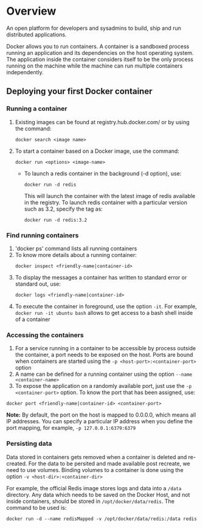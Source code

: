 # Overview

An open platform for developers and sysadmins to build, ship and run distributed applications.

Docker allows you to run containers. A container is a sandboxed process running an application and its dependencies on the host operating system. The application inside the container considers itself to be the only process running on the machine while the machine can run multiple containers independently.

## Deploying your first Docker container

### Running a container

1. Existing images can be found at registry.hub.docker.com/ or by using the command: 
   ```
   docker search <image name>
   ```
2. To start a container based on a Docker image, use the command: 
    ```
    docker run <options> <image-name>
    ```
    - To launch a redis container in the background (-d option), use: 
      ```
      docker run -d redis
      ```
      This will launch the container with the latest image of redis available in the registry. To launch redis container with a particular version such as 3.2, specify the tag as:
      ```
      docker run -d redis:3.2
      ```

### Find running containers

1. 'docker ps' command lists all running containers
2. To know more details about a running container: 
   ```
   docker inspect <friendly-name|container-id>
   ```
3. To display the messages a container has written to standard error or standard out, use: 
   ```
   docker logs <friendly-name|container-id>
   ```
4. To execute the container in foreground, use the option ```-it```. For example, ```docker run -it ubuntu bash``` allows to get access to a bash shell inside of a container

### Accessing the containers

1. For a service running in a container to be accessible by process outside the container, a port needs to be exposed on the host. Ports are bound when containers are started using the 
```-p <host-port>:<container-port>``` option
2. A name can be defined for a running container using the option ```--name <container-name>```
3. To expose the application on a randomly available port, just use the ```-p <container-port>``` option. To know the port that has been assigned, use:
```
docker port <friendly-name|container-id> <container-port>
```

**Note:** By default, the port on the host is mapped to 0.0.0.0, which means all IP addresses. You can specify a particular IP address when you define the port mapping, for example, ```-p 127.0.0.1:6379:6379```

### Persisting data

Data stored in containers gets removed when a container is deleted and re-created. For the data to be persited and made available post recreate, we need to use volumes. Binding volumes to a container is done using the option ```-v <host-dir>:<container-dir>```

For example, the official Redis image stores logs and data into a ```/data``` directory. Any data which needs to be saved on the Docker Host, and not inside containers, should be stored in ```/opt/docker/data/redis```. The command to be used is: 
```
docker run -d --name redisMapped -v /opt/docker/data/redis:/data redis
```
